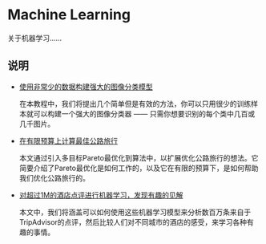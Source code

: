 # Machine Learning
关于机器学习……

## 说明

- [使用非常少的数据构建强大的图像分类模型](./使用非常少的数据构建强大的图像分类模型.md)

    在本教程中，我们将提出几个简单但是有效的方法，你可以只用很少的训练样本就可以构建一个强大的图像分类器 —— 只需你想要识别的每个类中几百或几千图片。

- [在有限预算上计算最佳公路旅行](./在有限预算上计算最佳公路旅行.md)

	本文通过引入多目标Pareto最优化到算法中，以扩展优化公路旅行的想法。它简要介绍了Pareto最优化是如何工作的，以及它在有限的预算下，是如何帮助我们优化公路旅行的。

- [对超过1M的酒店点评进行机器学习，发现有趣的见解](./对超过1M的酒店点评进行机器学习，发现有趣的见解.md)

	本文中，我们将涵盖可以如何使用这些机器学习模型来分析数百万条来自于TripAdvisor的点评，然后比较人们对不同城市的酒店的感受，来学习各种有趣的事情。